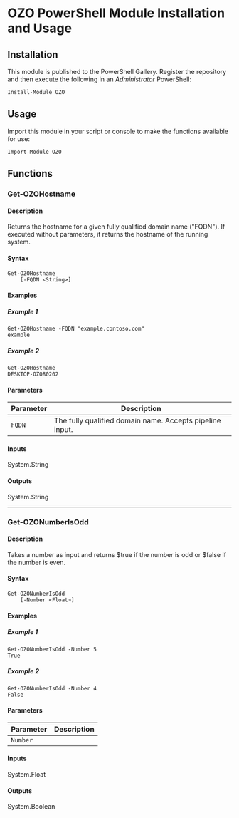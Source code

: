 # OZO PowerShell Module Installation and Usage

## Installation
This module is published to the PowerShell Gallery. Register the repository and then execute the following in an _Administrator_ PowerShell:

`Install-Module OZO`

## Usage
Import this module in your script or console to make the functions available for use:

`Import-Module OZO`

## Functions

### Get-OZOHostname
#### Description
Returns the hostname for a given fully qualified domain name ("FQDN"). If executed without parameters, it returns the hostname of the running system.
#### Syntax
```
Get-OZOHostname
    [-FQDN <String>]
```
#### Examples
##### Example 1
```
Get-OZOHostname -FQDN "example.contoso.com"
example
```
##### Example 2
```
Get-OZOHostname
DESKTOP-OZO80202
```
#### Parameters
|Parameter|Description|
|---------|-----------|
|`FQDN`|The fully qualified domain name. Accepts pipeline input.|
#### Inputs
System.String
#### Outputs
System.String

---

### Get-OZONumberIsOdd
#### Description
Takes a number as input and returns $true if the number is odd or $false if the number is even.
#### Syntax
```
Get-OZONumberIsOdd
    [-Number <Float>]
```
#### Examples
##### Example 1
```
Get-OZONumberIsOdd -Number 5
True
```
##### Example 2
`````
Get-OZONumberIsOdd -Number 4
False
`````
#### Parameters
|Parameter|Description|
|---------|-----------|
|`Number`||The number to evaluate. Accepts pipeline input.|
#### Inputs
System.Float
#### Outputs
System.Boolean
